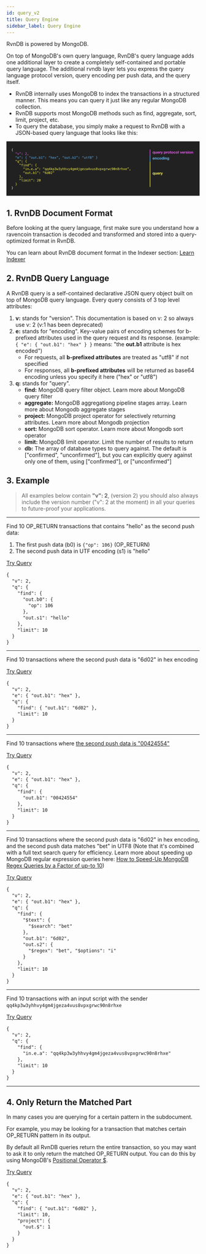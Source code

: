 ```yaml
---
id: query_v2
title: Query Engine
sidebar_label: Query Engine
---
```


RvnDB is powered by MongoDB.

On top of MongoDB's own query language, RvnDB's query language adds one additional layer to create a completely self-contained and portable query language. The additional rvndb layer lets you express the query language protocol version, query encoding per push data, and the query itself.

- RvnDB internally uses MongoDB to index the transactions in a structured manner. This means you can query it just like any regular MongoDB collection.
- RvnDB supports most MongoDB methods such as find, aggregate, sort, limit, project, etc.
- To query the database, you simply make a request to RvnDB with a JSON-based query language that looks like this:

![ql](assets/ql.png)


## 1. RvnDB Document Format

Before looking at the query language, first make sure you understand how a ravencoin transaction is decoded and transformed and stored into a query-optimized format in RvnDB.

You can learn about RvnDB document format in the Indexer section: [Learn Indexer](indexer)

## 2. RvnDB Query Language

A RvnDB query is a self-contained declarative JSON query object built on top of MongoDB query language. Every query consists of 3 top level attributes:

1. **v:** stands for "version". This documentation is based on v: 2 so always use v: 2 (v:1 has been deprecated)
2. **e:** stands for "encoding". Key-value pairs of encoding schemes for b-prefixed attributes used in the query request and its response. (example: `{ "e": { "out.b1": "hex" } }` means: "the **out.b1** attribute is hex encoded")
    - For requests, all **b-prefixed attributes** are treated as "utf8" if not specified
    - For responses, all **b-prefixed attributes** will be returned as base64 encoding unless you specify it here ("hex" or "utf8")
3. **q:** stands for "query".
    - **find:** MongoDB query filter object. Learn more about MongoDB query filter​
    - **aggregate:** MongoDB aggregationg pipeline stages array. Learn more about Mongodb aggregate stages​
    - **project:** MongoDB project operator for selectively returning attributes. Learn more about Mongodb projection​
    - **sort:** MongoDB sort operator. Learn more about Mongodb sort operator​
    - **limit:** MongoDB limit operator. Limit the number of results to return
    - **db:** The array of database types to query against. The default is ["confirmed", "unconfirmed"], but you can explicitly query against only one of them, using ["confirmed"], or ["unconfirmed"]

## 3. Example

> All examples below contain **"v": 2**, (version 2) you should also always include the version number ("v": 2 at the moment) in all your queries to future-proof your applications.

---

Find 10 OP_RETURN transactions that contains "hello" as the second push data:

1. The first push data (b0) is `{"op": 106}` (OP_RETURN)
2. The second push data in UTF encoding (s1) is "hello"

[Try Query](http://rvndb.ravencoin.online/v2/explorer/ewogICJ2IjogMiwKICAicSI6IHsKICAgICJmaW5kIjogewogICAgICAib3V0LmIwIjogewogICAgICAgICJvcCI6IDEwNgogICAgICB9LAogICAgICAib3V0LnMxIjogImhlbGxvIgogICAgfSwKICAgICJsaW1pdCI6IDEwCiAgfQp9)

```
{
  "v": 2,
  "q": {
    "find": {
      "out.b0": {
        "op": 106
      },
      "out.s1": "hello"
    },
    "limit": 10
  }
}
```

---

Find 10 transactions where the second push data is "6d02" in hex encoding

[Try Query](http://rvndb.ravencoin.online/v2/explorer/ewogICJ2IjogMiwKICAiZSI6IHsgIm91dC5iMSI6ICJoZXgiIH0sCiAgInEiOiB7CiAgICAiZmluZCI6IHsgIm91dC5iMSI6ICI2ZDAyIiB9LAogICAgImxpbWl0IjogMTAKICB9Cn0=)

```
{
  "v": 2,
  "e": { "out.b1": "hex" },
  "q": {
    "find": { "out.b1": "6d02" },
    "limit": 10
  }
}
```

---

Find 10 transactions where [the second push data is "00424554"](https://github.com/fyookball/ChainBet/blob/master/PROTOCOL.md#op_return-communication-messages)

[Try Query](http://rvndb.ravencoin.online/v2/explorer/ewogICJ2IjogMiwKICAiZSI6IHsgIm91dC5iMSI6ICJoZXgiIH0sCiAgInEiOiB7CiAgICAiZmluZCI6IHsKICAgICAgIm91dC5iMSI6ICIwMDQyNDU1NCIKICAgIH0sCiAgICAibGltaXQiOiAxMAogIH0KfQ==)


```
{
  "v": 2,
  "e": { "out.b1": "hex" },
  "q": {
    "find": {
      "out.b1": "00424554"
    },
    "limit": 10
  }
}
```

---

Find 10 transactions where the second push data is "6d02" in hex encoding, and the second push data matches "bet" in UTF8 (Note that it's combined with a full text search query for efficiency. Learn more about speeding up MongoDB regular expression queries here: [How to Speed-Up MongoDB Regex Queries by a Factor of up-to 10](https://medium.com/statuscode/how-to-speed-up-mongodb-regex-queries-by-a-factor-of-up-to-10-73995435c606))

[Try Query](http://rvndb.ravencoin.online/v2/explorer/ewogICJ2IjogMiwKICAiZSI6IHsgIm91dC5iMSI6ICJoZXgiIH0sCiAgInEiOiB7CiAgICAiZmluZCI6IHsKICAgICAgIiR0ZXh0IjogewogICAgICAgICIkc2VhcmNoIjogImJldCIKICAgICAgfSwKICAgICAgIm91dC5iMSI6ICI2ZDAyIiwKICAgICAgIm91dC5zMiI6IHsKICAgICAgICAiJHJlZ2V4IjogImJldCIsICIkb3B0aW9ucyI6ICJpIgogICAgICB9CiAgICB9LAogICAgImxpbWl0IjogMTAKICB9Cn0=)

```
{
  "v": 2,
  "e": { "out.b1": "hex" },
  "q": {
    "find": {
      "$text": {
        "$search": "bet"
      },
      "out.b1": "6d02",
      "out.s2": {
        "$regex": "bet", "$options": "i"
      }
    },
    "limit": 10
  }
}
```

---

Find 10 transactions with an input script with the sender `qq4kp3w3yhhvy4gm4jgeza4vus8vpxgrwc90n8rhxe`

[Try Query](http://rvndb.ravencoin.online/v2/explorer/ewogICJ2IjogMiwKICAicSI6IHsKICAgICJmaW5kIjogewogICAgICAiaW4uZS5hIjogInFxNGtwM3czeWhodnk0Z200amdlemE0dnVzOHZweGdyd2M5MG44cmh4ZSIKICAgIH0sCiAgICAibGltaXQiOiAxMAogIH0KfQ==)

```
{
  "v": 2,
  "q": {
    "find": {
      "in.e.a": "qq4kp3w3yhhvy4gm4jgeza4vus8vpxgrwc90n8rhxe"
    },
    "limit": 10
  }
}
```

---

## 4. Only Return the Matched Part

In many cases you are querying for a certain pattern in the subdocument.

For example, you may be looking for a transaction that matches certain OP_RETURN pattern in its output.

By default all RvnDB queries return the entire transaction, so you may want to ask it to only return the matched OP_RETURN output. You can do this by using MongoDB's [Positional Operator $](https://docs.mongodb.com/manual/reference/operator/projection/positional/).

[Try Query](http://rvndb.ravencoin.online/v2/explorer/ewogICJ2IjogMiwKICAiZSI6IHsgIm91dC5iMSI6ICJoZXgiIH0sCiAgInEiOiB7CiAgICAiZmluZCI6IHsgIm91dC5iMSI6ICI2ZDAyIiB9LAogICAgImxpbWl0IjogMTAsCiAgICAicHJvamVjdCI6IHsKICAgICAgIm91dC4kIjogMQogICAgfQogIH0KfQ==)

```
{
  "v": 2,
  "e": { "out.b1": "hex" },
  "q": {
    "find": { "out.b1": "6d02" },
    "limit": 10,
    "project": {
      "out.$": 1
    }
  }
}
```
